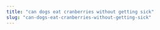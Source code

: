 ```yaml
---
title: "can dogs eat cranberries without getting sick"
slug: "can-dogs-eat-cranberries-without-getting-sick"
---
```


